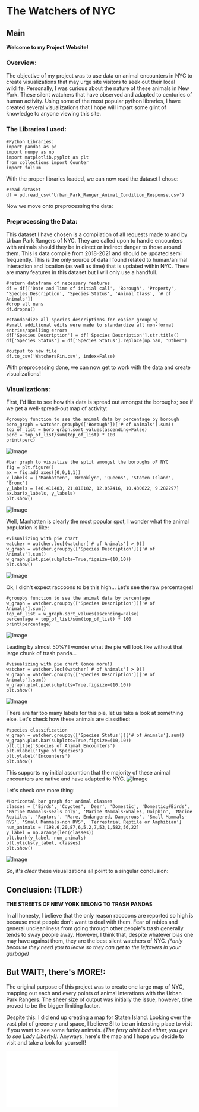 # The Watchers of NYC

## Main

**Welcome to my Project Website!**

### Overview:

The objective of my project was to use data on animal encounters in NYC to create visualizations that may urge site visitors to seek out their local wildlife. Personally, I was curious about the nature of these animals in New York. These silent watchers that have observed and adapted to centuries of human activity. Using some of the most popular python libraries, I have created several visualizations that I hope will impart some glint of knowledge to anyone viewing this site.

### The Libraries I used:
```
#Python Libraries:
import pandas as pd
import numpy as np
import matplotlib.pyplot as plt
from collections import Counter
import folium
```

With the proper libraries loaded, we can now read the dataset I chose:
```
#read dataset
df = pd.read_csv('Urban_Park_Ranger_Animal_Condition_Response.csv')
```

Now we move onto preprocessing the data:

### Preprocessing the Data:

This dataset I have chosen is a compilation of all requests made to and by Urban Park Rangers of NYC. They are called upon to handle encounters with animals should they be in direct or indirect danger to those around them. This is data compile from 2018-2021 and should be updated semi frequently. This is the only source of data I found related to human/animal interaction and location (as well as time) that is updated within NYC. There are many features in this dataset but I will only use a handfull. 
```
#return dataframe of necessary features
df = df[['Date and Time of initial call', 'Borough', 'Property', 'Species Description', 'Species Status', 'Animal Class', '# of Animals']]
#drop all nans
df.dropna()

#standardize all species descriptions for easier grouping
#small additional edits were made to standardize all non-formal entries/spelling errors
df['Species Description'] = df['Species Description'].str.title()
df['Species Status'] = df['Species Status'].replace(np.nan, 'Other')

#output to new file
df.to_csv('WatchersFin.csv', index=False)
```
With preprocessing done, we can now get to work with the data and create visualizations!

### Visualizations:

First, I'd like to see how this data is spread out amongst the boroughs; see if we get a well-spread-out map of activity:
```
#groupby function to see the animal data by percentage by borough
boro_graph = watcher.groupby(['Borough'])['# of Animals'].sum()
top_of_list = boro_graph.sort_values(ascending=False)
perc = top_of_list/sum(top_of_list) * 100
print(perc)
```
![Image](boro_p.PNG)
```
#bar graph to visualize the split amongst the boroughs oF NYC
fig = plt.figure()
ax = fig.add_axes([0,0,1,1])
x_labels = ['Manhatten', 'Brooklyn', 'Queens', 'Staten Island', 'Bronx']
y_labels = [46.411483, 21.818182, 12.057416, 10.430622, 9.282297]
ax.bar(x_labels, y_labels)
plt.show()
```
![Image](bar1.png)

Well, Manhatten is clearly the most popular spot, I wonder what the animal population is like:
```
#visualizing with pie chart
watcher = watcher.loc[(watcher['# of Animals'] > 0)]
w_graph = watcher.groupby(['Species Description'])['# of Animals'].sum()
w_graph.plot.pie(subplots=True,figsize=(10,10))
plt.show()
```

![Image](pie1.png)

Ok, I didn't expect raccoons to be this high...
Let's see the raw percentages!

```
#groupby function to see the animal data by percentage
w_graph = watcher.groupby(['Species Description'])['# of Animals'].sum()
top_of_list = w_graph.sort_values(ascending=False)
percentage = top_of_list/sum(top_of_list) * 100
print(percentage)
```

![Image](animal_p.PNG)

Leading by almost 50%? I wonder what the pie will look like without that large chunk of trash panda...

```
#visualizing with pie chart (once more!)
watcher = watcher.loc[(watcher['# of Animals'] > 0)]
w_graph = watcher.groupby(['Species Description'])['# of Animals'].sum()
w_graph.plot.pie(subplots=True,figsize=(10,10))
plt.show()
```

![Image](pie2.png)

There are far too many labels for this pie, let us take a look at something else.
Let's check how these animals are classified:

```
#species classification
w_graph = watcher.groupby(['Species Status'])['# of Animals'].sum()
w_graph.plot.bar(subplots=True,figsize=(10,10))
plt.title('Species of Animal Encounters')
plt.xlabel('Type of Species')
plt.ylabel('Encounters')
plt.show()
```
This supports my initial assumtion that the majority of these animal encounters are native and have adapted to NYC.
![Image](bar2.png)

Let's check one more thing:
```
#Horizontal bar graph for animal classes
classes = ['Birds', 'Coyotes', 'Deer', 'Domestic', 'Domestic;#Birds', 'Marine Mammals-seals only', 'Marine Mammals-whales, Dolphin', 'Marine Reptiles', 'Raptors', 'Rare, Endangered, Dangerous', 'Small Mammals-RVS', 'Small Mammals-non RVS', 'Terrestrial Reptile or Amphibian']
num_animals = [198,6,20,87,6,5,2,7,53,1,582,56,22]
y_label = np.arange(len(classes))
plt.barh(y_label, num_animals)
plt.yticks(y_label, classes)
plt.show()
```
![Image](bar3.png)

So, it's _clear_ these visualizations all point to a singular conclusion:

## Conclusion: (TLDR:)

**THE STREETS OF NEW YORK BELONG TO TRASH PANDAS**

In all honesty, I believe that the only reason raccoons are reported so high is because most people don't want to deal with them. Fear of rabies and general uncleanliness from going through other people's trash generally tends to sway people away. However, I think that, despite whatever bias one may have against them, they are the best silent watchers of NYC. _(*only because they need you to leave so they can get to the leftovers in your garbage)_

## But WAIT!, there's MORE!:

The original purpose of this project was to create one large map of NYC, mapping out each and every points of animal interations with the Urban Park Rangers.
The sheer size of output was initially the issue, however, time proved to be the bigger limiting factor.

Despite this: I did end up creating a map for Staten Island. Looking over the vast plot of greenery and space, I believe SI to be an intersting place to visit if you want to see some funky animals. _(The ferry ain't bad either, you get to see Lady Liberty!)_. Anyways, here's the map and I hope you decide to visit and take a look for yourself!

![HTML](watcherSI[NoGeoJSON].html)



















